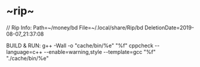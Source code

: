# ~rip~


// Rip Info:
Path=~/money/bd
File=~/.local/share/Rip/bd
DeletionDate=2019-08-07_21:37:08



BUILD & RUN:
g++ -Wall -o "cache/bin/%e" "%f"
cppcheck --language=c++ --enable=warning,style --template=gcc "%f"
"./cache/bin/%e"

